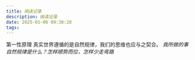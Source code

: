 ```yaml
---
title: 阅读记录
description: 阅读记录
date: 2025-01-06 09:38:28
tags:
---
```

第一性原理
真实世界遵循的是自然规律，我们的思维也应与之契合。
*我所做的事自然规律是什么？怎样顺势而位，怎样少走弯路*